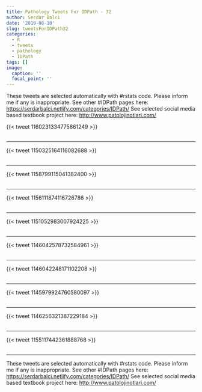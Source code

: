 ```yaml
---
title: Pathology Tweets For IDPath - 32
author: Serdar Balci
date: '2019-08-10'
slug: tweetsForIDPath32
categories:
  - R
  - tweets
  - pathology
  - IDPath
tags: []
image:
  caption: ''
  focal_point: ''
---
```



These tweets are selected automatically with #rstats code. Please inform me if any is inappropriate.
See other #IDPath pages here: https://serdarbalci.netlify.com/categories/IDPath/ 
See selected social media based textbook project here: http://www.patolojinotlari.com/

{{< tweet 1160231334775861249 >}}
<br>
<br>
<hr>
{{< tweet 1150325164116082688 >}}
<br>
<br>
<hr>
{{< tweet 1158799115041382400 >}}
<br>
<br>
<hr>
{{< tweet 1156111874116726786 >}}
<br>
<br>
<hr>
{{< tweet 1151052983007924225 >}}
<br>
<br>
<hr>
{{< tweet 1146042578732584961 >}}
<br>
<br>
<hr>
{{< tweet 1146042248171102208 >}}
<br>
<br>
<hr>
{{< tweet 1145979924760580097 >}}
<br>
<br>
<hr>
{{< tweet 1146256321387229184 >}}
<br>
<br>
<hr>
{{< tweet 1155117442361888768 >}}
<br>
<br>
<hr>


These tweets are selected automatically with #rstats code. Please inform me if any is inappropriate.
See other #IDPath pages here: https://serdarbalci.netlify.com/categories/IDPath/ 
See selected social media based textbook project here: http://www.patolojinotlari.com/
